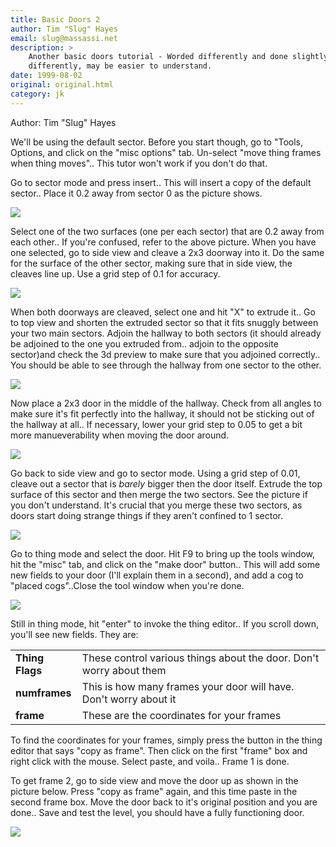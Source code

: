 ```yaml
---
title: Basic Doors 2
author: Tim "Slug" Hayes
email: slug@massassi.net
description: >
    Another basic doors tutorial - Worded differently and done slightly 
    differently, may be easier to understand.
date: 1999-08-02
original: original.html
category: jk
---
```


Author: Tim "Slug" Hayes
  
We'll be using the default sector. Before you start though, go to
"Tools, Options, and click on the "misc options" tab. Un-select "move
thing frames when thing moves".. This tutor won't work if you don't do
that.  
  
Go to sector mode and press insert.. This will insert a copy of the
default sector.. Place it 0.2 away from sector 0 as the picture shows.  
  

![](door1.jpg)

  
Select one of the two surfaces (one per each sector) that are 0.2 away
from each other.. If you're confused, refer to the above picture. When
you have one selected, go to side view and cleave a 2x3 doorway into it.
Do the same for the surface of the other sector, making sure that in
side view, the cleaves line up. Use a grid step of 0.1 for accuracy.  
  

![](door2.jpg)

  
When both doorways are cleaved, select one and hit "X" to extrude it..
Go to top view and shorten the extruded sector so that it fits snuggly
between your two main sectors. Adjoin the hallway to both sectors (it
should already be adjoined to the one you extruded from.. adjoin to the
opposite sector)and check the 3d preview to make sure that you adjoined
correctly.. You should be able to see through the hallway from one
sector to the other.  
  

![](door3.jpg)

  
Now place a 2x3 door in the middle of the hallway. Check from all angles
to make sure it's fit perfectly into the hallway, it should not be
sticking out of the hallway at all.. If necessary, lower your grid step
to 0.05 to get a bit more manueverability when moving the door around.  
  

![](door4.jpg)

  
Go back to side view and go to sector mode. Using a grid step of 0.01,
cleave out a sector that is *barely* bigger then the door itself.
Extrude the top surface of this sector and then merge the two sectors.
See the picture if you don't understand. It's crucial that you merge
these two sectors, as doors start doing strange things if they aren't
confined to 1 sector.  
  

![](door5.jpg)

  
Go to thing mode and select the door. Hit F9 to bring up the tools
window, hit the "misc" tab, and click on the "make door" button.. This
will add some new fields to your door (I'll explain them in a second),
and add a cog to "placed cogs"..Close the tool window when you're
done.  
  

![](door6.jpg)

  
Still in thing mode, hit "enter" to invoke the thing editor.. If you
scroll down, you'll see new fields. They are:  

<div class="tutorial-table" markdown=1>

|                 |                                                                     |
| --------------- | ------------------------------------------------------------------- |
| **Thing Flags** | These control various things about the door. Don't worry about them |
| **numframes**   | This is how many frames your door will have. Don't worry about it   |
| **frame**       | These are the coordinates for your frames                           |

</div>

  
To find the coordinates for your frames, simply press the button in the
thing editor that says "copy as frame". Then click on the first "frame"
box and right click with the mouse. Select paste, and voila.. Frame 1 is
done.

To get frame 2, go to side view and move the door up as shown in the
picture below. Press "copy as frame" again, and this time paste in the
second frame box. Move the door back to it's original position and you
are done.. Save and test the level, you should have a fully functioning
door.  
  

![](door7.jpg)
